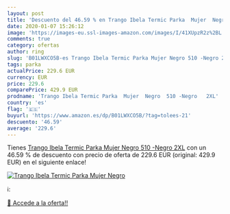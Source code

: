 ```yaml
---
layout: post
title: 'Descuento del 46.59 % en Trango Ibela Termic Parka  Mujer  Negro '
date: 2020-01-07 15:26:12
image: 'https://images-eu.ssl-images-amazon.com/images/I/41XUpzR2z%2BL._SL200_.jpg'
comments: true
category: ofertas
author: ring
slug: 'B01LWXCO5B-es Trango Ibela Termic Parka Mujer Negro 510 -Negro 2XL'
tags: parka
actualPrice: 229.6 EUR
currency: EUR
price: 229.6
comparePrice: 429.9 EUR
prodname: 'Trango Ibela Termic Parka  Mujer  Negro  510 -Negro   2XL'
country: 'es'
flag: '🇪🇸'
buyurl: 'https://www.amazon.es/dp/B01LWXCO5B/?tag=tolees-21'
descuento: '46.59'
average: '229.6'
---
```


Tienes [Trango Ibela Termic Parka  Mujer  Negro  510 -Negro   2XL](https://www.amazon.es/dp/B01LWXCO5B/?tag=tolees-21) con un 46.59 % de descuento con precio de oferta de 229.6 EUR (original: 429.9 EUR) en el siguiente enlace!

[![Trango Ibela Termic Parka  Mujer  Negro ](https://images-eu.ssl-images-amazon.com/images/I/41XUpzR2z%2BL._SL200_.jpg)](https://www.amazon.es/dp/B01LWXCO5B/?tag=tolees-21)

ℹ️:


[🛒 Accede a la oferta!!](https://www.amazon.es/dp/B01LWXCO5B/?tag=tolees-21)

